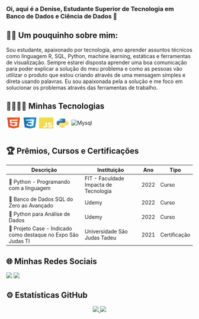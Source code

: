 ### Oi, aqui é a Denise, Estudante Superior de Tecnologia em Banco de Dados e Ciência de Dados 👋

## :woman_technologist: Um pouquinho sobre mim:
<div>
  <p>
    Sou estudante, apaixonado por tecnologia, amo aprender assuntos técnicos como linguagem R, SQL, Python, machine learning, estáticas e ferramentas de visualização. Sempre estarei disposta aprender uma boa comunicação para poder explicar a solução do meu problema e como as pessoas vão utilizar o produto que estou criando através de uma mensagem simples e direta usando palavras. Eu sou apaixonada pela a solução e me foco em solucionar os problemas através das ferramentas de trabalho.
  </p>
</div>

## 👨🏽‍💻🚀 Minhas Tecnologias  

<div style="display: inline_block">
  <img align="center" alt="HTML" height="30" width="40" src="https://raw.githubusercontent.com/devicons/devicon/master/icons/html5/html5-original.svg">
  <img align="center" alt="CSS" height="30" width="40" src="https://raw.githubusercontent.com/devicons/devicon/master/icons/css3/css3-original.svg">
  <img align="center" alt="JavaScript" height="30" width="40" src="https://raw.githubusercontent.com/devicons/devicon/master/icons/javascript/javascript-plain.svg">
  <img align="center" alt="Python" height="30" width="40" src="https://raw.githubusercontent.com/devicons/devicon/master/icons/python/python-original.svg">
  <img align="center" alt="Mysql" height="30" width="40" src="https://cdn.jsdelivr.net/gh/devicons/devicon/icons/mysql/mysql-original-wordmark.svg" />         
</div><br>

## 🏆 Prêmios, Cursos e Certificações

Descrição   | Instituição   | Ano | Tipo
--------- | --------- | ------ | ------
🏅 Python - Programando com a linguagem | FIT - Faculdade Impacta de Tecnologia | 2022 | Curso
🏅 Banco de Dados SQL do Zero ao Avançado | Udemy | 2022 | Curso
🏅 Python para Análise de Dados| Udemy | 2022 | Curso
🏅 Projeto Case - Indicado como destaque no Expo São Judas TI| Universidade São Judas Tadeu | 2021 | Certificação

## 🌐 Minhas Redes Sociais

<div> 
  <a href="https://instagram.com/instaprinsloo?igshid=YmMyMTA2M2Y=" target="_blank"><img src="https://img.shields.io/badge/-Instagram-%23E4405F?style=for-the-badge&logo=instagram&logoColor=white" target="_blank"></a>
  <a href="https://www.linkedin.com/in/luvoir/" target="_blank"><img src="https://img.shields.io/badge/-LinkedIn-%230077B5?style=for-the-badge&logo=linkedin&logoColor=white" target="_blank"></a> 
</div>

## ⚙️ Estatísticas GitHub

<div align="center">
  <a href="https://github.com/DeniseBarbosa">
  <img height="170em" src="https://github-readme-stats.vercel.app/api?username=DeniseBarbosa&show_icons=true&theme=dark&include_all_commits=true&count_private=true"/>
  <img height="170em" src="https://github-readme-stats.vercel.app/api/top-langs/?username=DeniseBarbosa&layout=compact&langs_count=7&theme=dark"/>
</div>
